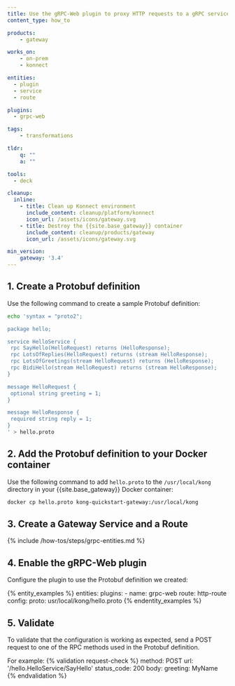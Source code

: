 ```yaml
---
title: Use the gRPC-Web plugin to proxy HTTP requests to a gRPC service
content_type: how_to

products:
    - gateway

works_on:
    - on-prem
    - konnect

entities: 
  - plugin
  - service
  - route

plugins:
  - grpc-web

tags:
    - transformations

tldr:
    q: ""
    a: ""

tools:
  - deck

cleanup:
  inline:
    - title: Clean up Konnect environment
      include_content: cleanup/platform/konnect
      icon_url: /assets/icons/gateway.svg
    - title: Destroy the {{site.base_gateway}} container
      include_content: cleanup/products/gateway
      icon_url: /assets/icons/gateway.svg

min_version:
    gateway: '3.4'
---
```



## 1. Create a Protobuf definition

Use the following command to create a sample Protobuf definition:

```sh
echo 'syntax = "proto2";

package hello;

service HelloService {
 rpc SayHello(HelloRequest) returns (HelloResponse);
 rpc LotsOfReplies(HelloRequest) returns (stream HelloResponse);
 rpc LotsOfGreetings(stream HelloRequest) returns (HelloResponse);
 rpc BidiHello(stream HelloRequest) returns (stream HelloResponse);
}

message HelloRequest {
 optional string greeting = 1;
}

message HelloResponse {
 required string reply = 1;
}
' > hello.proto
```

## 2. Add the Protobuf definition to your Docker container

Use the following command to add `hello.proto` to the `/usr/local/kong` directory in your {{site.base_gateway}} Docker container:

```sh
docker cp hello.proto kong-quickstart-gateway:/usr/local/kong
```

## 3. Create a Gateway Service and a Route

{% include /how-tos/steps/grpc-entities.md %}

## 4. Enable the gRPC-Web plugin

Configure the plugin to use the Protobuf definition we created:

{% entity_examples %}
entities:
    plugins:
    - name: grpc-web
      route: http-route
      config:
        proto: usr/local/kong/hello.proto
{% endentity_examples %}

## 5. Validate

To validate that the configuration is working as expected, send a POST request to one of the RPC methods used in the Protobuf definition.

For example:
{% validation request-check %}
method: POST
url: '/hello.HelloService/SayHello'
status_code: 200
body:
  greeting: MyName
{% endvalidation %}

